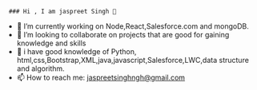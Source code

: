      ### Hi , I am jaspreet Singh 👋

- 🌱 I’m currently working on Node,React,Salesforce.com and mongoDB.
- 👯 I’m looking to collaborate on projects that are good for gaining knowledge and skills
- 💬 i have good knowledge of Python, html,css,Bootstrap,XML,java,javascript,Salesforce,LWC,data structure and algorithm.
- 📫 How to reach me: jaspreetsinghngh@gmail.com
